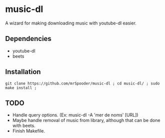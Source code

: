 # music-dl

A wizard for making downloading music with youtube-dl easier.

## Dependencies

- youtube-dl
- beets

## Installation

`git clone https://github.com/mrSpooder/music-dl ;
cd music-dl/ ;
sudo make install ;`

## TODO

- Handle query options. (Ex: music-dl -A 'mer de noms' [URL])
- Maybe handle removal of music from library, although that can be done with beets.
- Finish Makefile.
